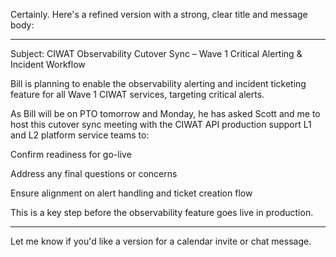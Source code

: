 
Certainly. Here's a refined version with a strong, clear title and message body:


---

Subject: CIWAT Observability Cutover Sync – Wave 1 Critical Alerting & Incident Workflow

Bill is planning to enable the observability alerting and incident ticketing feature for all Wave 1 CIWAT services, targeting critical alerts.

As Bill will be on PTO tomorrow and Monday, he has asked Scott and me to host this cutover sync meeting with the CIWAT API production support L1 and L2 platform service teams to:

Confirm readiness for go-live

Address any final questions or concerns

Ensure alignment on alert handling and ticket creation flow


This is a key step before the observability feature goes live in production.


---

Let me know if you'd like a version for a calendar invite or chat message.

